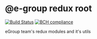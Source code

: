 # @e-group redux root

[![Build Status](https://travis-ci.com/abrcdf1023/egroup-redux.svg?branch=master)](https://travis-ci.com/abrcdf1023/egroup-redux)
[![BCH compliance](https://bettercodehub.com/edge/badge/abrcdf1023/egroup-redux?branch=master)](https://bettercodehub.com/)

eGroup team's redux modules and it's utils
